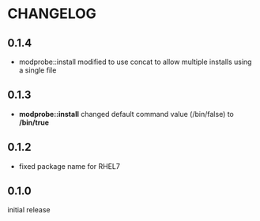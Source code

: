 # CHANGELOG

## 0.1.4

* modprobe::install modified to use concat to allow multiple installs using a single file

## 0.1.3

* **modprobe::install** changed default command value (/bin/false) to **/bin/true**

## 0.1.2

* fixed package name for RHEL7

## 0.1.0

initial release
